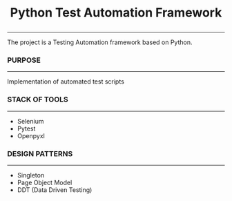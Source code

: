 # <p style="text-align: center;">Python Test Automation Framework</p>
***
The project is a Testing Automation framework based on Python.

### PURPOSE
***
Implementation of automated test scripts

### STACK OF TOOLS
***
- Selenium
- Pytest
- Openpyxl

### DESIGN PATTERNS
***
- Singleton
- Page Object Model
- DDT (Data Driven Testing)